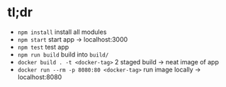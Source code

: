 # tl;dr

- `npm install` install all modules
- `npm start` start app -> localhost:3000
- `npm test` test app
- `npm run build` build into `build/`
- `docker build . -t <docker-tag>` 2 staged build -> neat image of app
- `docker run --rm -p 8080:80 <docker-tag>` run image locally -> localhost:8080
